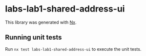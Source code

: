 # labs-lab1-shared-address-ui

This library was generated with [Nx](https://nx.dev).

## Running unit tests

Run `nx test labs-lab1-shared-address-ui` to execute the unit tests.
